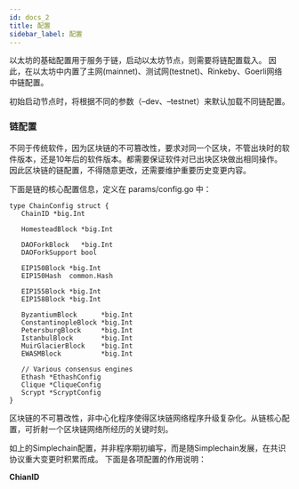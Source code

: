 ```yaml
---
id: docs_2
title: 配置
sidebar_label: 配置
---
```


以太坊的基础配置用于服务于链，启动以太坊节点，则需要将链配置载入。 因此，在以太坊中内置了主网(mainnet)、测试网(testnet)、Rinkeby、Goerli网络中链配置。

初始启动节点时，将根据不同的参数（–dev、–testnet）来默认加载不同链配置。

### 链配置

不同于传统软件，因为区块链的不可篡改性，要求对同一个区块，不管出块时的软件版本，还是10年后的软件版本。都需要保证软件对已出块区块做出相同操作。因此区块链的链配置，不得随意更改，还需要维护重要历史变更内容。

下面是链的核心配置信息，定义在 params/config.go 中：

    type ChainConfig struct {
	   ChainID *big.Int 

	   HomesteadBlock *big.Int 

	   DAOForkBlock   *big.Int 
	   DAOForkSupport bool  

	   EIP150Block *big.Int    
	   EIP150Hash  common.Hash 

	   EIP155Block *big.Int 
	   EIP158Block *big.Int 

	   ByzantiumBlock      *big.Int 
	   ConstantinopleBlock *big.Int 
	   PetersburgBlock     *big.Int 
	   IstanbulBlock       *big.Int 
	   MuirGlacierBlock    *big.Int 
	   EWASMBlock          *big.Int 

	   // Various consensus engines
	   Ethash *EthashConfig 
	   Clique *CliqueConfig 
	   Scrypt *ScryptConfig 
    }

区块链的不可篡改性，非中心化程序使得区块链网络程序升级复杂化。从链核心配置，可折射一个区块链网络所经历的关键时刻。

如上的Simplechain配置，并非程序期初编写，而是随Simplechain发展，在共识协议重大变更时积累而成。 下面是各项配置的作用说明：

**ChianID**





